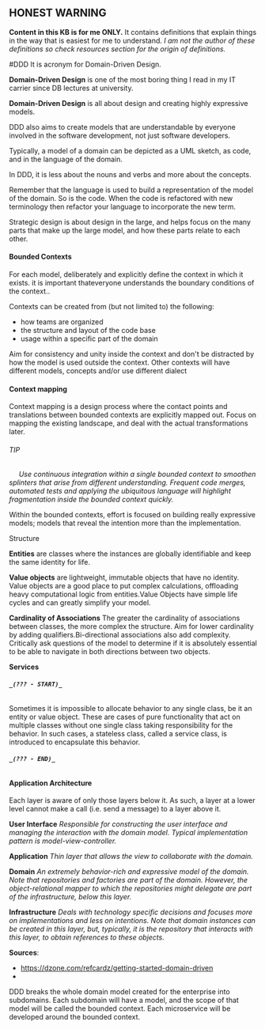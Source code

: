 ## **HONEST WARNING**
**Content in this KB is for me ONLY.**
It contains definitions that explain things in the way that is easiest for me to understand.
_I am not the author of these definitions so check resources section for the origin of definitions._ 


#DDD 
It is acronym for Domain-Driven Design.

**Domain-Driven Design** is one of the most boring thing I read in my IT carrier since DB lectures at university.

**Domain-Driven Design** is all about design and creating highly expressive models.

DDD also aims to create models that are understandable by everyone involved in the software development, not just software developers.

Typically, a model of a domain can be depicted as a UML sketch, as code, and in the language of the domain.

In DDD, it is less about the nouns and verbs and more about the concepts. 

Remember that the language is used to build a representation of the model of the domain. So is the code. When the code is refactored with new terminology then refactor your language to incorporate the new term. 

Strategic design is about design in the large, and helps focus on the many parts that make up the large model, and how these parts relate to each other.
 
#### Bounded Contexts

For each model, deliberately and explicitly define the context in which it exists. it is important thateveryone understands the boundary conditions of the context..

Contexts can be created from (but not limited to) the following:
* how teams are organized
* the structure and layout of the code base
* usage within a specific part of the domain

Aim for consistency and unity inside the context and don't be distracted by how the model is used outside the context. 
Other contexts will have different models, concepts and/or use different dialect

#### Context mapping

Context mapping is a design process where the contact points and translations between bounded contexts are explicitly mapped out. Focus on mapping the existing landscape, and deal with the actual transformations later.

###### *TIP*
&nbsp;&nbsp;&nbsp;&nbsp; *Use continuous integration within a single bounded context to smoothen splinters that arise from different understanding. Frequent code merges, automated tests and applying the ubiquitous language will highlight fragmentation inside the bounded context quickly.*

Within the bounded contexts, effort is focused on building really expressive models; models that reveal the intention more than the implementation.
 
Structure

**Entities** are classes where the instances are globally identifiable and keep the same identity for life. 

**Value objects** are lightweight, immutable objects that have no identity. Value objects are a good place to put complex calculations, offloading heavy computational logic from entities.Value Objects have simple life cycles and can greatly simplify your model.

**Cardinality of Associations** The greater the cardinality of associations between classes, the more complex the structure. Aim for lower cardinality by adding qualifiers.Bi-directional associations also add complexity. Critically ask questions of the model to determine if it is absolutely essential to be able to navigate in both directions between two objects.

**Services**

###### **`_(??? - START)_`**
Sometimes it is impossible to allocate behavior to any single class, be it an entity or value object. These are cases of pure functionality that act on multiple classes without one single class taking responsibility for the behavior. In such cases, a stateless class, called a service class, is introduced to encapsulate this behavior.
###### **`_(??? - END)_`**


#### Application Architecture

Each layer is aware of only those layers below it. As such, a layer at a lower level cannot make a call (i.e. send a message) to a layer above it. 

**User Interface** *Responsible for constructing the user interface and managing the interaction with the domain model. Typical implementation pattern is model-view-controller.*

**Application**	*Thin layer that allows the view to collaborate with the domain.*

**Domain** *An extremely behavior-rich and expressive model of the domain. Note that repositories and factories are part of the domain. However, the object-relational mapper to which the repositories might delegate are part of the infrastructure, below this layer.*

**Infrastructure** *Deals with technology specific decisions and focuses more on implementations and less on intentions. Note that domain instances can be created in this layer, but, typically, it is the repository that interacts with this layer, to obtain references to these objects.*



**Sources**:
- https://dzone.com/refcardz/getting-started-domain-driven
- 


DDD breaks the whole domain model created for the enterprise into subdomains. Each subdomain will have a model, and the scope of that model will be called the bounded context. Each microservice will be developed around the bounded context.